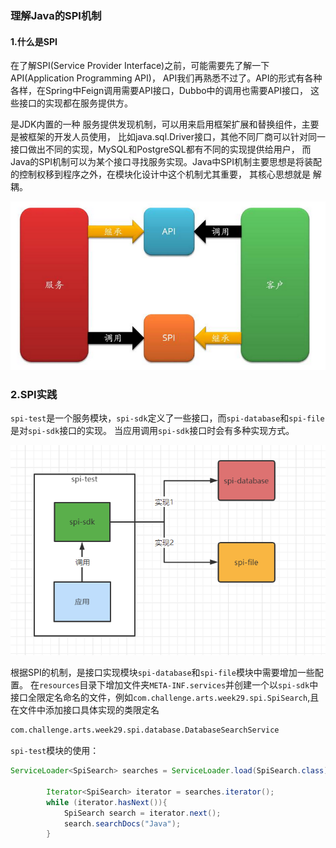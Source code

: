 ### 理解Java的SPI机制

#### 1.什么是SPI
在了解SPI(Service Provider Interface)之前，可能需要先了解一下API(Application Programming API)，
API我们再熟悉不过了。API的形式有各种各样，在Spring中Feign调用需要API接口，Dubbo中的调用也需要API接口，
这些接口的实现都在服务提供方。

是JDK内置的一种 服务提供发现机制，可以用来启用框架扩展和替换组件，主要是被框架的开发人员使用，
比如java.sql.Driver接口，其他不同厂商可以针对同一接口做出不同的实现，MySQL和PostgreSQL都有不同的实现提供给用户，
而Java的SPI机制可以为某个接口寻找服务实现。Java中SPI机制主要思想是将装配的控制权移到程序之外，在模块化设计中这个机制尤其重要，
其核心思想就是 解耦。

![img.png](img.png)

### 2.SPI实践

`spi-test`是一个服务模块，`spi-sdk`定义了一些接口，而`spi-database`和`spi-file`是对`spi-sdk`接口的实现。
当应用调用`spi-sdk`接口时会有多种实现方式。

![img_1.png](img_1.png)

根据SPI的机制，是接口实现模块`spi-database`和`spi-file`模块中需要增加一些配置。
在`resources`目录下增加文件夹`META-INF.services`并创建一个以`spi-sdk`中接口全限定名命名的文件，例如`com.challenge.arts.week29.spi.SpiSearch`,且在文件中添加接口具体实现的类限定名
```bash
com.challenge.arts.week29.spi.database.DatabaseSearchService
```

`spi-test`模块的使用：

```java
ServiceLoader<SpiSearch> searches = ServiceLoader.load(SpiSearch.class);

        Iterator<SpiSearch> iterator = searches.iterator();
        while (iterator.hasNext()){
            SpiSearch search = iterator.next();
            search.searchDocs("Java");
        }
```



